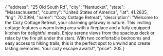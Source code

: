 {
"address": "25 Old South Rd",
"city": "Nantucket",
"state": "Massachusetts",
"country": "United States of America",
"lat": 41.2835,
"lng": 70.0994,
"name": "Cozy Cottage Retreat",
"description": "Welcome to the Cozy Cottage Retreat, your charming getaway in nature. This inviting cottage features a warm living area with a fireplace and a fully equipped kitchen for delightful meals. Enjoy serene views from the spacious deck or relax by the fire pit under the stars. With two comfortable bedrooms and easy access to hiking trails, this is the perfect spot to unwind and create lasting memories. Your cozy escape awaits!",
"price": 205
}
